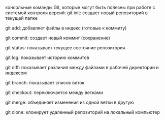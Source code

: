 консольные команды Git, которые могут быть полезны при работе с системой контроля версий:
git init: создает новый репозиторий в текущей папке

git add: добавляет файлы в индекс (готовые к коммиту) 

git commit: создает новый коммит (сохранение) 

git status: показывает текущее состояние репозитория

git log: показывает историю коммитов

git diff: показывает различия между файлами в рабочей директории и индексом

git branch: показывает список веток

git checkout: переключается между ветками

git merge: объединяет изменения из одной ветки в другую

git clone: клонирует удаленный репозиторий на локальный компьютер

